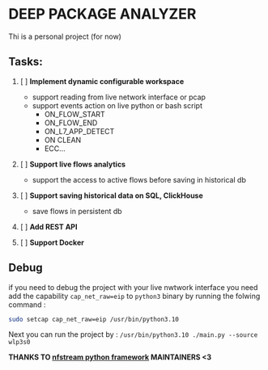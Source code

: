 # DEEP PACKAGE ANALYZER

Thi is a personal project (for now)

## Tasks:

1. [ ] **Implement dynamic configurable workspace**

   - support reading from live network interface or pcap
   - support events action on live python or bash script
     - ON_FLOW_START
     - ON_FLOW_END
     - ON_L7_APP_DETECT
     - ON CLEAN
     - ECC...
2. [ ] **Support live flows analytics**

   - support the access to active flows before saving in historical db
3. [ ] **Support saving historical data on SQL, ClickHouse**

   - save flows in persistent db
4. [ ] **Add REST API**
5. [ ] **Support Docker**

## Debug

if you need to debug the project with your live nwtwork interface you need add the capability `cap_net_raw=eip` to  `python3` binary by running the folwing command :

```bash
sudo setcap cap_net_raw=eip /usr/bin/python3.10
```

Next you can run the project by : `/usr/bin/python3.10 ./main.py --source wlp3s0`



**THANKS TO [nfstream python framework](https://www.nfstream.org/) MAINTAINERS <3**
